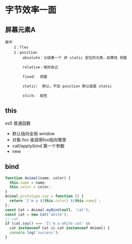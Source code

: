 # 字节效率一面
## 屏幕元素A
    居中
        1：flex
        2：position
            absolute：父级第一个 非 static 定位的元素，如果找 视窗

            relative：相对自己

            fixed:  视窗

            static:  默认，不加 position 默认就是 static
            
            stick:  粘性
## this
es5 普通函数

- 默认指向全局 window
- 对象.foo 谁调用foo指向哪里
- call/apply/bind 第一个参数
- new 


## bind
```js
function Animal(name, color) {
  this.name = name;
  this.color = color;
}
Animal.prototype.say = function () {
  return `I'm a ${this.color} ${this.name}`;
};
const Cat = Animal.myBind(null, 'cat');
const cat = new Cat('white');
// cat 
if (cat.say() === 'I\'m a white cat' &&
  cat instanceof Cat && cat instanceof Animal) {
  console.log('success');
}
```
